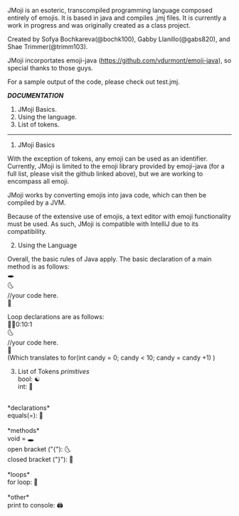 JMoji is an esoteric, transcompiled programming language composed entirely of emojis. It is based in java and compiles .jmj files. It is currently a work in progress and was originally created as a class project.

Created by Sofya Bochkareva(@bochk100), Gabby Llanillo(@gabs820), and Shae Trimmer(@trimm103).

JMoji incorportates emoji-java (https://github.com/vdurmont/emoji-java), so special thanks to those guys.

For a sample output of the code, please check out test.jmj.

***DOCUMENTATION***
1. JMoji Basics.
2. Using the language.
3. List of tokens.

******

1. JMoji Basics

With the exception of tokens, any emoji can be used as an identifier. Currently, JMoji is limited to the emoji library provided by emoji-java (for a full list, please visit the github linked above), but we are working to encompass all emoji.

JMoji works by converting emojis into java code, which can then be compiled by a JVM. 

Because of the extensive use of emojis, a text editor with emoji functionality must be used. As such, JMoji is compatible with IntelliJ due to its compatibility.

2. Using the Language

Overall, the basic rules of Java apply.
The basic declaration of a main method is as follows:<br>
  🕳<br>
  🌜<br>
    //your code here.<br>
  🌛<br>

Loop declarations are as follows:<br>
  🔁🍬0:10:1<br>
  🌜<br>
    //your code here.<br>
  🌛<br>
(Which translates to for(int candy = 0; candy < 10; candy = candy +1) )<br>

3. List of Tokens
*primitives*<br>
bool: ☯️<br>
int: 🔢<br>
<br>
*declarations*<br>
equals(=): 🌈<br>
<br>
*methods*<br>
void = 🕳<br>
open bracket ("{"): 🌜<br>
closed bracket ("}"): 🌛<br>
<br>
*loops*<br>
for loop: 🔁<br>
<br>
*other*<br>
print to console: 🖨<br>
